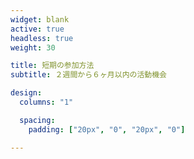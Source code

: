 ```yaml
---
widget: blank
active: true
headless: true
weight: 30

title: 短期の参加方法
subtitle: ２週間から６ヶ月以内の活動機会

design:
  columns: "1"

  spacing:
    padding: ["20px", "0", "20px", "0"]

---
```

